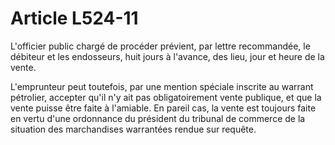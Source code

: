 # Article L524-11

L'officier public chargé de procéder prévient, par lettre recommandée, le débiteur et les endosseurs, huit jours à l'avance, des lieu, jour et heure de la vente.

L'emprunteur peut toutefois, par une mention spéciale inscrite au warrant pétrolier, accepter qu'il n'y ait pas obligatoirement vente publique, et que la vente puisse être faite à l'amiable. En pareil cas, la vente est toujours faite en vertu d'une ordonnance du président du tribunal de commerce de la situation des marchandises warrantées rendue sur requête.
